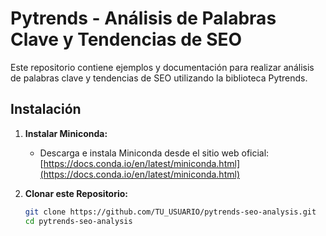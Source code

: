 # Pytrends - Análisis de Palabras Clave y Tendencias de SEO

Este repositorio contiene ejemplos y documentación para realizar análisis de palabras clave y tendencias de SEO utilizando la biblioteca Pytrends.

## Instalación

1. **Instalar Miniconda:**

   - Descarga e instala Miniconda desde el sitio web oficial: [https://docs.conda.io/en/latest/miniconda.html](https://docs.conda.io/en/latest/miniconda.html)

2. **Clonar este Repositorio:**

   ```bash
   git clone https://github.com/TU_USUARIO/pytrends-seo-analysis.git
   cd pytrends-seo-analysis
